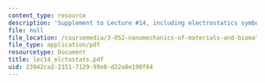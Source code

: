 ```yaml
---
content_type: resource
description: 'Supplement to Lecture #14, including electrostatics symbols and definitions.'
file: null
file_location: /coursemedia/3-052-nanomechanics-of-materials-and-biomaterials-spring-2007/23942ca22151712999e0d22a8e190f64_lec14_elctostats.pdf
file_type: application/pdf
resourcetype: Document
title: lec14_elctostats.pdf
uid: 23942ca2-2151-7129-99e0-d22a8e190f64
---
```

